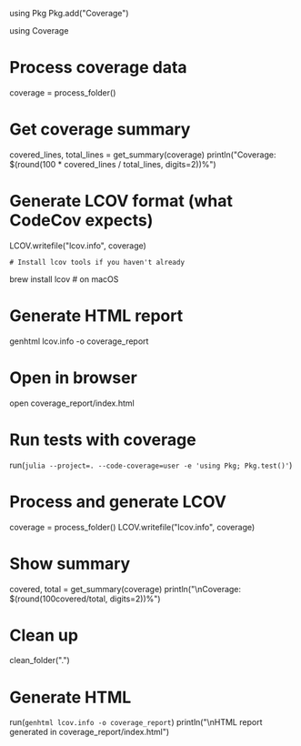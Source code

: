   using Pkg
  Pkg.add("Coverage")

  using Coverage

  # Process coverage data
  coverage = process_folder()

  # Get coverage summary
  covered_lines, total_lines = get_summary(coverage)
  println("Coverage: $(round(100 * covered_lines / total_lines, digits=2))%")

  # Generate LCOV format (what CodeCov expects)
  LCOV.writefile("lcov.info", coverage)

    # Install lcov tools if you haven't already
  brew install lcov  # on macOS

  # Generate HTML report
  genhtml lcov.info -o coverage_report

  # Open in browser
  open coverage_report/index.html



  # Run tests with coverage
  run(`julia --project=. --code-coverage=user -e 'using Pkg; Pkg.test()'`)

  # Process and generate LCOV
  coverage = process_folder()
  LCOV.writefile("lcov.info", coverage)

  # Show summary
  covered, total = get_summary(coverage)
  println("\nCoverage: $(round(100covered/total, digits=2))%")

  # Clean up
  clean_folder(".")

  # Generate HTML
  run(`genhtml lcov.info -o coverage_report`)
  println("\nHTML report generated in coverage_report/index.html")